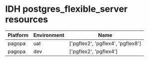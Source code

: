 # IDH postgres_flexible_server resources
|Platform| Environment| Name |
|------|---------|----|
|pagopa|uat|['pgflex2', 'pgflex4', 'pgflex8']|
|pagopa|dev|['pgflex2', 'pgflex4']|
